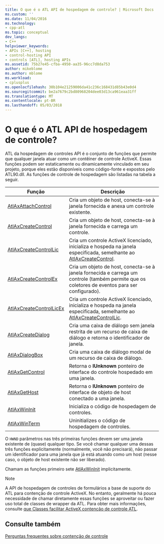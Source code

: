 ```yaml
---
title: O que é o ATL API de hospedagem de controle? | Microsoft Docs
ms.custom: ''
ms.date: 11/04/2016
ms.technology:
- cpp-atl
ms.topic: conceptual
dev_langs:
- C++
helpviewer_keywords:
- APIs [C++], hosting
- control-hosting API
- controls [ATL], hosting APIs
ms.assetid: 75b27e45-cfba-4950-aa35-96cc7d8da753
author: mikeblome
ms.author: mblome
ms.workload:
- cplusplus
ms.openlocfilehash: 30b104e21259006da41c236c168431d85b43e0d4
ms.sourcegitcommit: be2a7679c2bd80968204dee03d13ca961eaa31ff
ms.translationtype: MT
ms.contentlocale: pt-BR
ms.lasthandoff: 05/03/2018
---
```

# <a name="what-is-the-atl-control-hosting-api"></a>O que é o ATL API de hospedagem de controle?
ATL da hospedagem de controles API é o conjunto de funções que permite que qualquer janela atuar como um contêiner de controle ActiveX. Essas funções podem ser estaticamente ou dinamicamente vinculado em seu projeto, porque eles estão disponíveis como código-fonte e expostos pelo ATL90.dll. As funções de controle de hospedagem são listadas na tabela a seguir.  
  
|Função|Descrição|  
|--------------|-----------------|  
|[AtlAxAttachControl](reference/composite-control-global-functions.md#atlaxattachcontrol)|Cria um objeto de host, conecta-se à janela fornecida e anexa um controle existente.|  
|[AtlAxCreateControl](reference/composite-control-global-functions.md#atlaxcreatecontrol)|Cria um objeto de host, conecta-se à janela fornecida e carrega um controle.|  
|[AtlAxCreateControlLic](reference/composite-control-global-functions.md#atlaxcreatecontrollic)|Cria um controle ActiveX licenciado, inicializa e hospeda na janela especificada, semelhante ao [AtlAxCreateControl](reference/composite-control-global-functions.md#atlaxcreatecontrol).|  
|[AtlAxCreateControlEx](reference/composite-control-global-functions.md#atlaxcreatecontrolex)|Cria um objeto de host, conecta-se à janela fornecida e carrega um controle (também permite que os coletores de eventos para ser configurado).|  
|[AtlAxCreateControlLicEx](reference/composite-control-global-functions.md#atlaxcreatecontrollicex)|Cria um controle ActiveX licenciado, inicializa e hospeda na janela especificada, semelhante ao [AtlAxCreateControlLic](reference/composite-control-global-functions.md#atlaxcreatecontrollic).|  
|[AtlAxCreateDialog](reference/composite-control-global-functions.md#atlaxcreatedialog)|Cria uma caixa de diálogo sem janela restrita de um recurso de caixa de diálogo e retorna o identificador de janela.|  
|[AtlAxDialogBox](reference/composite-control-global-functions.md#atlaxdialogbox)|Cria uma caixa de diálogo modal de um recurso de caixa de diálogo.|  
|[AtlAxGetControl](reference/composite-control-global-functions.md#atlaxgetcontrol)|Retorna o **IUnknown** ponteiro de interface do controle hospedado em uma janela.|  
|[AtlAxGetHost](reference/composite-control-global-functions.md#atlaxgethost)|Retorna o **IUnknown** ponteiro de interface de objeto de host conectado a uma janela.|  
|[AtlAxWinInit](reference/composite-control-global-functions.md#atlaxwininit)|Inicializa o código de hospedagem de controles.|  
|[AtlAxWinTerm](reference/composite-control-global-functions.md#atlaxwinterm)|Uninitializes o código de hospedagem de controles.|  
  
 O `HWND` parâmetros nas três primeiras funções devem ser uma janela existente de (quase) qualquer tipo. Se você chamar qualquer uma dessas três funções explicitamente (normalmente, você não precisará), não passar um identificador para uma janela que já está atuando como um host (nesse caso, o objeto de host existente não ser liberado).  
  
 Chamam as funções primeiro sete [AtlAxWinInit](reference/composite-control-global-functions.md#atlaxwininit) implicitamente.  
  
> [!NOTE]
>  A API de hospedagem de controles de formulários a base de suporte do ATL para contenção de controle ActiveX. No entanto, geralmente há pouca necessidade de chamar diretamente essas funções se aproveitar ou fazer uso total de classes de wrapper da ATL. Para obter mais informações, consulte [que Classes facilitar ActiveX contenção de controle ATL](which-atl-classes-facilitate-activex-control-containment-q.md).  
  
## <a name="see-also"></a>Consulte também  
 [Perguntas frequentes sobre contenção de controle](which-atl-classes-facilitate-activex-control-containment-q.md)
